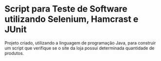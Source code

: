# Script para Teste de Software utilizando Selenium, Hamcrast e JUnit
Projeto criado, utilizando a linguagem de programação Java, para construir um script que verifique se o site da loja possui determinada quantidade de produtos. 
